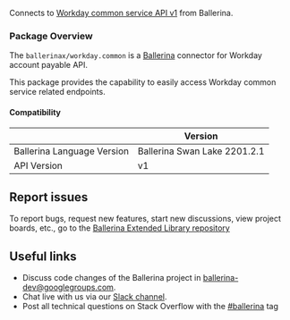 Connects to [Workday common service API v1](https://community.workday.com/sites/default/files/file-hosting/restapi/index.html) from Ballerina.

### Package Overview

The `ballerinax/workday.common` is a [Ballerina](https://ballerina.io/) connector for Workday account payable API.  

This package provides the capability to easily access Workday common service related endpoints.

#### Compatibility
|                               | Version                    |
|-------------------------------|----------------------------|
| Ballerina Language Version    | Ballerina Swan Lake 2201.2.1 |
| API Version                   | v1                         |

## Report issues
To report bugs, request new features, start new discussions, view project boards, etc., go to the [Ballerina Extended Library repository](https://github.com/ballerina-platform/ballerina-extended-library)

## Useful links
- Discuss code changes of the Ballerina project in [ballerina-dev@googlegroups.com](mailto:ballerina-dev@googlegroups.com).
- Chat live with us via our [Slack channel](https://ballerina.io/community/slack/).
- Post all technical questions on Stack Overflow with the [#ballerina](https://stackoverflow.com/questions/tagged/ballerina) tag
